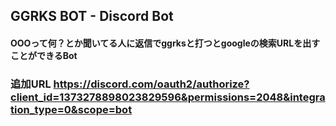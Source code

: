 ## GGRKS BOT - Discord Bot
#### OOOって何？とか聞いてる人に返信でggrksと打つとgoogleの検索URLを出すことができるBot
### 追加URL https://discord.com/oauth2/authorize?client_id=1373278898023829596&permissions=2048&integration_type=0&scope=bot
